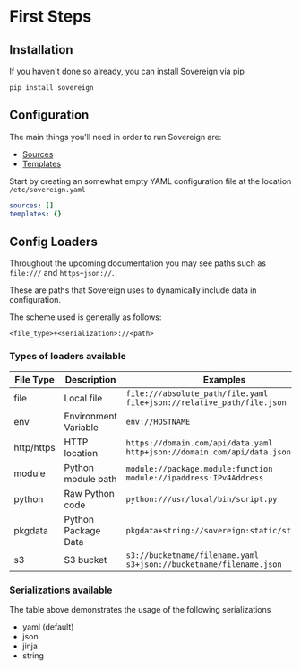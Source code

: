 # First Steps

## Installation

If you haven't done so already, you can install Sovereign via pip

```
pip install sovereign
```

## Configuration

The main things you'll need in order to run Sovereign are:

* [Sources](/terminology/#sources)
* [Templates](/terminology/#templates)

Start by creating an somewhat empty YAML configuration file at the location `/etc/sovereign.yaml`

```yaml
sources: []
templates: {}
```

## Config Loaders

Throughout the upcoming documentation you may see paths such as  
`file:///` and `https+json://`.

These are paths that Sovereign uses to dynamically include data in configuration.

The scheme used is generally as follows:
    
    <file_type>+<serialization>://<path>
    
### Types of loaders available

File Type  | Description          | Examples
---------- | -------------------- | -------
file       | Local file           | `file:///absolute_path/file.yaml` <br> `file+json://relative_path/file.json`
env        | Environment Variable | `env://HOSTNAME`
http/https | HTTP location        | `https://domain.com/api/data.yaml` <br> `http+json://domain.com/api/data.json`
module     | Python module path   | `module://package.module:function` <br> `module://ipaddress:IPv4Address`
python     | Raw Python code      | `python:///usr/local/bin/script.py`
pkgdata    | Python Package Data  | `pkgdata+string://sovereign:static/style.css`
s3         | S3 bucket            | `s3://bucketname/filename.yaml` <br> `s3+json://bucketname/filename.json`

### Serializations available

The table above demonstrates the usage of the following serializations

* yaml (default)
* json
* jinja
* string
